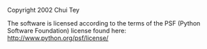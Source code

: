 Copyright 2002 Chui Tey

The software is licensed according to the terms of the PSF (Python Software Foundation) license found here: http://www.python.org/psf/license/